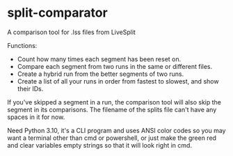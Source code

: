 # split-comparator
A comparison tool for .lss files from LiveSplit

Functions:
  - Count how many times each segment has been reset on.
  - Compare each segment from two runs in the same or different files.
  - Create a hybrid run from the better segments of two runs.
  - Create a list of all your runs in order from fastest to slowest, and show their IDs.

If you've skipped a segment in a run, the comparison tool will also skip the segment in its comparisons.
The filename of the splits file can't have any spaces in it for now.

Need Python 3.10, it's a CLI program and uses ANSI color codes so
you may want a terminal other than cmd or powershell, or just
make the green red and clear variables empty strings so that
it will look right in cmd.
